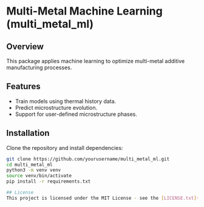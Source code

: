 # Multi-Metal Machine Learning (multi_metal_ml)

## Overview
This package applies machine learning to optimize multi-metal additive manufacturing processes.

## Features
- Train models using thermal history data.
- Predict microstructure evolution.
- Support for user-defined microstructure phases.

## Installation
Clone the repository and install dependencies:
```bash
git clone https://github.com/yourusername/multi_metal_ml.git
cd multi_metal_ml
python3 -m venv venv
source venv/bin/activate
pip install -r requirements.txt

## License
This project is licensed under the MIT License - see the [LICENSE.txt](LICENSE.txt) file for details.
